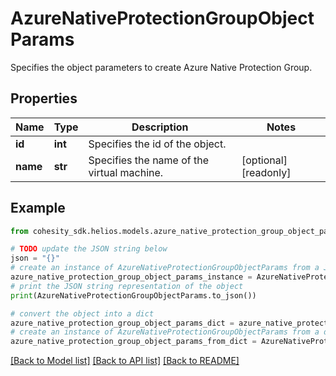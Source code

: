 # AzureNativeProtectionGroupObjectParams

Specifies the object parameters to create Azure Native Protection Group.

## Properties

Name | Type | Description | Notes
------------ | ------------- | ------------- | -------------
**id** | **int** | Specifies the id of the object. | 
**name** | **str** | Specifies the name of the virtual machine. | [optional] [readonly] 

## Example

```python
from cohesity_sdk.helios.models.azure_native_protection_group_object_params import AzureNativeProtectionGroupObjectParams

# TODO update the JSON string below
json = "{}"
# create an instance of AzureNativeProtectionGroupObjectParams from a JSON string
azure_native_protection_group_object_params_instance = AzureNativeProtectionGroupObjectParams.from_json(json)
# print the JSON string representation of the object
print(AzureNativeProtectionGroupObjectParams.to_json())

# convert the object into a dict
azure_native_protection_group_object_params_dict = azure_native_protection_group_object_params_instance.to_dict()
# create an instance of AzureNativeProtectionGroupObjectParams from a dict
azure_native_protection_group_object_params_from_dict = AzureNativeProtectionGroupObjectParams.from_dict(azure_native_protection_group_object_params_dict)
```
[[Back to Model list]](../README.md#documentation-for-models) [[Back to API list]](../README.md#documentation-for-api-endpoints) [[Back to README]](../README.md)


